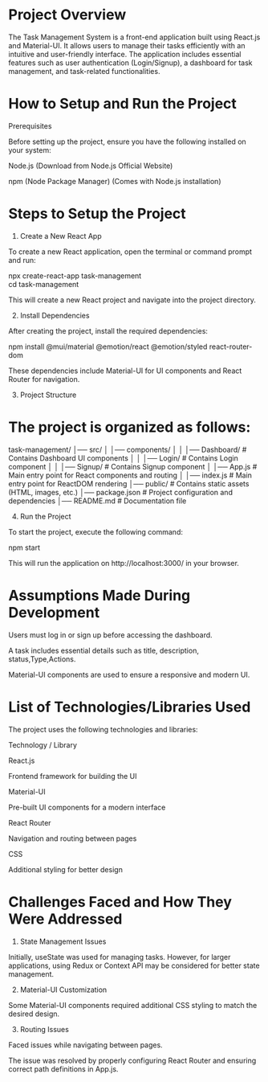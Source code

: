 # Project Overview

The Task Management System is a front-end application built using React.js and Material-UI. It allows users to manage their tasks efficiently with an intuitive and user-friendly interface. The application includes essential features such as user authentication (Login/Signup), a dashboard for task management, and task-related functionalities.

# How to Setup and Run the Project

Prerequisites

Before setting up the project, ensure you have the following installed on your system:

Node.js (Download from Node.js Official Website)

npm (Node Package Manager) (Comes with Node.js installation)

# Steps to Setup the Project

1. Create a New React App

To create a new React application, open the terminal or command prompt and run:

npx create-react-app task-management  
cd task-management  

This will create a new React project and navigate into the project directory.

2. Install Dependencies

After creating the project, install the required dependencies:

npm install @mui/material @emotion/react @emotion/styled react-router-dom  

These dependencies include Material-UI for UI components and React Router for navigation.

3. Project Structure

# The project is organized as follows:

task-management/
│── src/
│   │── components/
│   │   │── Dashboard/  # Contains Dashboard UI components
│   │   │── Login/      # Contains Login component
│   │   │── Signup/     # Contains Signup component
│   │── App.js         # Main entry point for React components and routing
│   │── index.js       # Main entry point for ReactDOM rendering
│── public/           # Contains static assets (HTML, images, etc.)
│── package.json      # Project configuration and dependencies
│── README.md         # Documentation file

4. Run the Project

To start the project, execute the following command:

npm start  

This will run the application on http://localhost:3000/ in your browser.

# Assumptions Made During Development

Users must log in or sign up before accessing the dashboard.

A task includes essential details such as title, description, status,Type,Actions.

Material-UI components are used to ensure a responsive and modern UI.

# List of Technologies/Libraries Used

The project uses the following technologies and libraries:

Technology / Library

React.js

Frontend framework for building the UI

Material-UI

Pre-built UI components for a modern interface

React Router

Navigation and routing between pages

CSS

Additional styling for better design

# Challenges Faced and How They Were Addressed

1. State Management Issues

Initially, useState was used for managing tasks. However, for larger applications, using Redux or Context API may be considered for better state management.

2. Material-UI Customization

Some Material-UI components required additional CSS styling to match the desired design.

3. Routing Issues

Faced issues while navigating between pages.

The issue was resolved by properly configuring React Router and ensuring correct path definitions in App.js.

